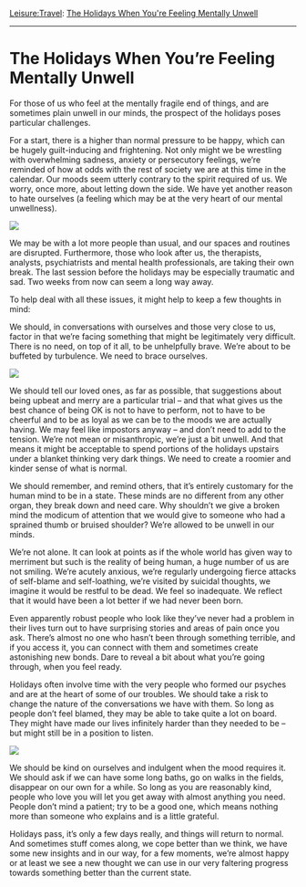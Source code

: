 [Leisure:](https://www.theschooloflife.com/thebookoflife/category/leisure/)[Travel](https://www.theschooloflife.com/thebookoflife/category/leisure/travel/): [The Holidays When You're Feeling Mentally Unwell](https://www.theschooloflife.com/thebookoflife/the-holidays-when-youre-feeling-mentally-unwell/)

* * *

# The Holidays When You’re Feeling Mentally Unwell

For those of us who feel at the mentally fragile end of things, and are sometimes plain unwell in our minds, the prospect of the holidays poses particular challenges.

For a start, there is a higher than normal pressure to be happy, which can be hugely guilt-inducing and frightening. Not only might we be wrestling with overwhelming sadness, anxiety or persecutory feelings, we’re reminded of how at odds with the rest of society we are at this time in the calendar. Our moods seem utterly contrary to the spirit required of us. We worry, once more, about letting down the side. We have yet another reason to hate ourselves (a feeling which may be at the very heart of our mental unwellness).

![](http://dradis.ur.northwestern.edu/multimedia/photos/2010/01/bloomsbury680.jpg)

We may be with a lot more people than usual, and our spaces and routines are disrupted. Furthermore, those who look after us, the therapists, analysts, psychiatrists and mental health professionals, are taking their own break. The last session before the holidays may be especially traumatic and sad. Two weeks from now can seem a long way away.

To help deal with all these issues, it might help to keep a few thoughts in mind:

We should, in conversations with ourselves and those very close to us, factor in that we’re facing something that might be legitimately very difficult. There is no need, on top of it all, to be unhelpfully brave. We’re about to be buffeted by turbulence. We need to brace ourselves.

![](https://www.theschooloflife.com/thebookoflife/wp-content/uploads/2017/12/Franz_Marc-Dog_Lying_in_the_Snow-1910-1911-1024x604.jpg)

We should tell our loved ones, as far as possible, that suggestions about being upbeat and merry are a particular trial – and that what gives us the best chance of being OK is not to have to perform, not to have to be cheerful and to be as loyal as we can be to the moods we are actually having. We may feel like impostors anyway – and don’t need to add to the tension. We’re not mean or misanthropic, we’re just a bit unwell. And that means it might be acceptable to spend portions of the holidays upstairs under a blanket thinking very dark things. We need to create a roomier and kinder sense of what is normal.

We should remember, and remind others, that it’s entirely customary for the human mind to be in a state. These minds are no different from any other organ, they break down and need care. Why shouldn’t we give a broken mind the modicum of attention that we would give to someone who had a sprained thumb or bruised shoulder? We’re allowed to be unwell in our minds.

We’re not alone. It can look at points as if the whole world has given way to merriment but such is the reality of being human, a huge number of us are not smiling. We’re acutely anxious, we’re regularly undergoing fierce attacks of self-blame and self-loathing, we’re visited by suicidal thoughts, we imagine it would be restful to be dead. We feel so inadequate. We reflect that it would have been a lot better if we had never been born.

Even apparently robust people who look like they’ve never had a problem in their lives turn out to have surprising stories and areas of pain once you ask. There’s almost no one who hasn’t been through something terrible, and if you access it, you can connect with them and sometimes create astonishing new bonds. Dare to reveal a bit about what you’re going through, when you feel ready.

Holidays often involve time with the very people who formed our psyches and are at the heart of some of our troubles. We should take a risk to change the nature of the conversations we have with them. So long as people don’t feel blamed, they may be able to take quite a lot on board. They might have made our lives infinitely harder than they needed to be – but might still be in a position to listen.

![](https://www.theschooloflife.com/thebookoflife/wp-content/uploads/2017/12/vincent-van-gogh-85799_1920-1024x802.jpg)

We should be kind on ourselves and indulgent when the mood requires it. We should ask if we can have some long baths, go on walks in the fields, disappear on our own for a while. So long as you are reasonably kind, people who love you will let you get away with almost anything you need. People don’t mind a patient; try to be a good one, which means nothing more than someone who explains and is a little grateful.

Holidays pass, it’s only a few days really, and things will return to normal. And sometimes stuff comes along, we cope better than we think, we have some new insights and in our way, for a few moments, we’re almost happy or at least we see a new thought we can use in our very faltering progress towards something better than the current state.
